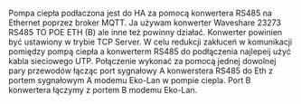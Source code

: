 Pompa ciepła podłaczona jest do HA za pomocą konwertera RS485 na Ethernet poprzez broker MQTT. 
Ja używam konwerter Waveshare 23273 RS485 TO POE ETH (B) ale inne też powinny działać. Konwerter powinien być ustawiony w trybie TCP Server. 
W celu redukcji zakłuceń w komunikacji pomiędzy pompą ciepła a konwerterm RS485 do podłączenia najlepeij użyć kabla sieciowego UTP. Połączenie wykonać za pomocą jednej dowolnej pary przewodów łącząc port sygnałowy A konwerstera RS485 do Eth z portem sygnałowym A modemu Eko-Lan w pompie ciepla. Port B konwertera łączymy z portem B modemu Eko-Lan.
